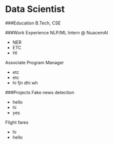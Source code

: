 # Data Scientist

###Education
B.Tech, CSE

###Work Experience
NLP/ML Intern @ NuacemAI
  - NER
  - ETC
  - HI

Associate Program Manager
  - etc
  - etc
  - hi fjn dhi wh

###Projects
Fake news detection
  - hello
  - hi
  - yes

Flight fares
  - hi
  - hello
